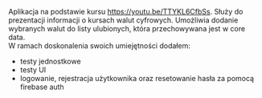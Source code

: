 Aplikacja na podstawie kursu https://youtu.be/TTYKL6CfbSs.
Służy do prezentacji informacji o kursach walut cyfrowych. Umożliwia dodanie wybranych walut do listy ulubionych, która przechowywana jest w core data.
<br />
W ramach doskonalenia swoich umiejętności dodałem:
- testy jednostkowe
- testy UI
- logowanie, rejestracja użytkownika oraz resetowanie hasła za pomocą firebase auth

